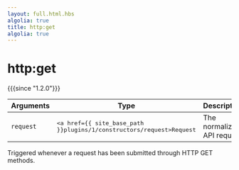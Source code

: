 ```yaml
---
layout: full.html.hbs
algolia: true
title: http:get
algolia: true
---
```


# http:get

{{{since "1.2.0"}}}

| Arguments | Type | Description |
|-----------|------|-------------|
| `request` | <pre><a href={{ site_base_path }}plugins/1/constructors/request>Request</a></pre> | The normalized API request |

Triggered whenever a request has been submitted through HTTP GET methods.
